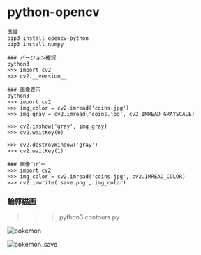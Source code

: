 # python-opencv

```
準備
pip3 install opencv-python
pip3 install numpy

### バージョン確認
python3
>>> import cv2
>>> cv2.__version__

### 画像表示
python3
>>> import cv2
>>> img_color = cv2.imread('coins.jpg')
>>> img_gray = cv2.imread('coins.jpg', cv2.IMREAD_GRAYSCALE)

>>> cv2.imshow('gray', img_gray)
>>> cv2.waitKey(0)

>>> cv2.destroyWindow('gray') 
>>> cv2.waitKey(1)

### 画像コピー
>>> import cv2
>>> img_color = cv2.imread('coins.jpg', cv2.IMREAD_COLOR)
>>> cv2.imwrite('save.png', img_color)
```

### 輪郭描画
>>> python3 contours.py

![pokemon](https://user-images.githubusercontent.com/22611735/118332001-5f86b780-b544-11eb-9b53-8e5a321426aa.png)

![pokemon_save](https://user-images.githubusercontent.com/22611735/118332007-631a3e80-b544-11eb-92fe-d9421873cc34.png)


